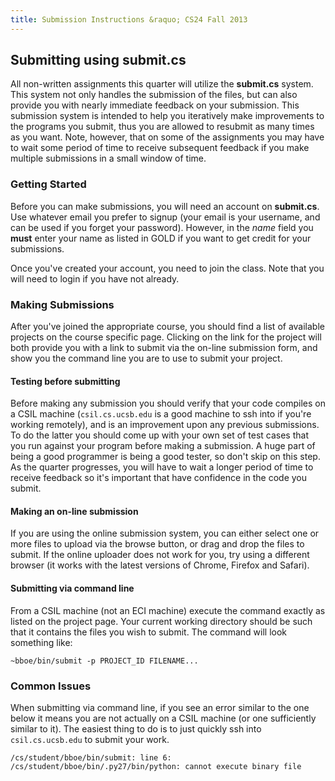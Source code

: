 ```yaml
---
title: Submission Instructions &raquo; CS24 Fall 2013
---
```

## Submitting using submit.cs

All non-written assignments this quarter will utilize the
__submit.cs__ system. This system not only handles
the submission of the files, but can also provide you with nearly immediate
feedback on your submission. This submission system is intended to help you
iteratively make improvements to the programs you submit, thus you are allowed
to resubmit as many times as you want. Note, however, that on some of the
assignments you may have to wait some period of time to receive subsequent
feedback if you make multiple submissions in a small window of time.


### Getting Started

Before you can make submissions, you will need an account on
__submit.cs__. Use whatever
email you prefer to signup (your email is your username, and can be used if you
forget your password). However, in the _name_ field you __must__ enter your
name as listed in GOLD if you want to get credit for your submissions.

Once you've created your account, you need to join the class. Note that you
will need to login if you have not already.


### Making Submissions

After you've joined the appropriate course, you should find a list of available
projects on the course specific page. Clicking on the link for the project will
both provide you with a link to submit via the on-line submission form, and
show you the command line you are to use to submit your project.

#### Testing before submitting

Before making any submission you should verify that your code compiles on a
CSIL machine (`csil.cs.ucsb.edu` is a good machine to ssh into if you're
working remotely), and is an improvement upon any previous submissions. To do
the latter you should come up with your own set of test cases that you run
against your program before making a submission. A huge part of being a good
programmer is being a good tester, so don't skip on this step. As the quarter
progresses, you will have to wait a longer period of time to receive feedback
so it's important that have confidence in the code you submit.

#### Making an on-line submission

If you are using the online submission system, you can either select one or
more files to upload via the browse button, or drag and drop the files to
submit. If the online uploader does not work for you, try using a different
browser (it works with the latest versions of Chrome, Firefox and Safari).


#### Submitting via command line

From a CSIL machine (not an ECI machine) execute the command exactly as listed
on the project page. Your current working directory should be such that it
contains the files you wish to submit. The command will look something like:

    ~bboe/bin/submit -p PROJECT_ID FILENAME...


### Common Issues

When submitting via command line, if you see an error similar to the one below
it means you are not actually on a CSIL machine (or one sufficiently similar to
it). The easiest thing to do is to just quickly ssh into `csil.cs.ucsb.edu` to
submit your work.

    /cs/student/bboe/bin/submit: line 6: /cs/student/bboe/bin/.py27/bin/python: cannot execute binary file
